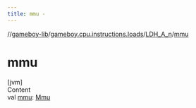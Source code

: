 ```yaml
---
title: mmu -
---
```

//[gameboy-lib](../../index.md)/[gameboy.cpu.instructions.loads](../index.md)/[LDH_A_n](index.md)/[mmu](mmu.md)



# mmu  
[jvm]  
Content  
val [mmu](mmu.md): [Mmu](../../gameboy.memory/-mmu/index.md)  



